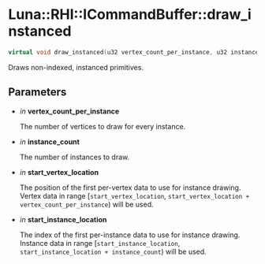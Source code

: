# Luna::RHI::ICommandBuffer::draw_instanced

```c++
virtual void draw_instanced(u32 vertex_count_per_instance, u32 instance_count, u32 start_vertex_location, u32 start_instance_location)=0
```

Draws non-indexed, instanced primitives. 



## Parameters
* *in* **vertex_count_per_instance**

    The number of vertices to draw for every instance. 

* *in* **instance_count**

    The number of instances to draw. 

* *in* **start_vertex_location**

    The position of the first per-vertex data to use for instance drawing. Vertex data in range [`start_vertex_location`, `start_vertex_location + vertex_count_per_instance`) will be used. 

* *in* **start_instance_location**

    The index of the first per-instance data to use for instance drawing. Instance data in range [`start_instance_location`, `start_instance_location + instance_count`) will be used. 

